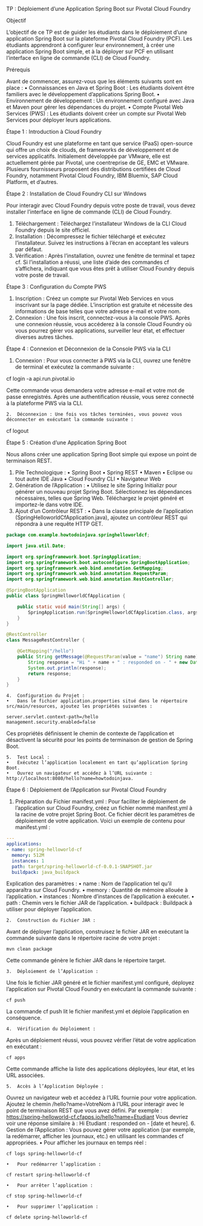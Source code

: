 
TP : Déploiement d’une Application Spring Boot sur Pivotal Cloud Foundry

Objectif

L’objectif de ce TP est de guider les étudiants dans le déploiement d’une application Spring Boot sur la plateforme Pivotal Cloud Foundry (PCF). Les étudiants apprendront à configurer leur environnement, à créer une application Spring Boot simple, et à la déployer sur PCF en utilisant l’interface en ligne de commande (CLI) de Cloud Foundry.

Prérequis

Avant de commencer, assurez-vous que les éléments suivants sont en place :
•	Connaissances en Java et Spring Boot : Les étudiants doivent être familiers avec le développement d’applications Spring Boot.
•	Environnement de développement : Un environnement configuré avec Java et Maven pour gérer les dépendances du projet.
•	Compte Pivotal Web Services (PWS) : Les étudiants doivent créer un compte sur Pivotal Web Services pour déployer leurs applications.

Étape 1 : Introduction à Cloud Foundry

Cloud Foundry est une plateforme en tant que service (PaaS) open-source qui offre un choix de clouds, de frameworks de développement et de services applicatifs. Initialement développée par VMware, elle est actuellement gérée par Pivotal, une coentreprise de GE, EMC et VMware. Plusieurs fournisseurs proposent des distributions certifiées de Cloud Foundry, notamment Pivotal Cloud Foundry, IBM Bluemix, SAP Cloud Platform, et d’autres.

Étape 2 : Installation de Cloud Foundry CLI sur Windows

Pour interagir avec Cloud Foundry depuis votre poste de travail, vous devez installer l’interface en ligne de commande (CLI) de Cloud Foundry.
1.	Téléchargement : Téléchargez l’installateur Windows de la CLI Cloud Foundry depuis le site officiel.
2.	Installation : Décompressez le fichier téléchargé et exécutez l’installateur. Suivez les instructions à l’écran en acceptant les valeurs par défaut.
3.	Vérification : Après l’installation, ouvrez une fenêtre de terminal et tapez cf. Si l’installation a réussi, une liste d’aide des commandes cf s’affichera, indiquant que vous êtes prêt à utiliser Cloud Foundry depuis votre poste de travail.

Étape 3 : Configuration du Compte PWS
1.	Inscription : Créez un compte sur Pivotal Web Services en vous inscrivant sur la page dédiée. L’inscription est gratuite et nécessite des informations de base telles que votre adresse e-mail et votre nom.
2.	Connexion : Une fois inscrit, connectez-vous à la console PWS. Après une connexion réussie, vous accéderez à la console Cloud Foundry où vous pourrez gérer vos applications, surveiller leur état, et effectuer diverses autres tâches.

Étape 4 : Connexion et Déconnexion de la Console PWS via la CLI
1.	Connexion : Pour vous connecter à PWS via la CLI, ouvrez une fenêtre de terminal et exécutez la commande suivante :

cf login -a api.run.pivotal.io

Cette commande vous demandera votre adresse e-mail et votre mot de passe enregistrés. Après une authentification réussie, vous serez connecté à la plateforme PWS via la CLI.

	2.	Déconnexion : Une fois vos tâches terminées, vous pouvez vous déconnecter en exécutant la commande suivante :

cf logout



Étape 5 : Création d’une Application Spring Boot

Nous allons créer une application Spring Boot simple qui expose un point de terminaison REST.
1.	Pile Technologique :
•	Spring Boot
•	Spring REST
•	Maven
•	Eclipse ou tout autre IDE Java
•	Cloud Foundry CLI
•	Navigateur Web
2.	Génération de l’Application :
•	Utilisez le site Spring Initializr pour générer un nouveau projet Spring Boot. Sélectionnez les dépendances nécessaires, telles que Spring Web. Téléchargez le projet généré et importez-le dans votre IDE.
3.	Ajout d’un Contrôleur REST :
•	Dans la classe principale de l’application (SpringHelloworldCfApplication.java), ajoutez un contrôleur REST qui répondra à une requête HTTP GET.

```java
package com.example.howtodoinjava.springhelloworldcf;

import java.util.Date;

import org.springframework.boot.SpringApplication;
import org.springframework.boot.autoconfigure.SpringBootApplication;
import org.springframework.web.bind.annotation.GetMapping;
import org.springframework.web.bind.annotation.RequestParam;
import org.springframework.web.bind.annotation.RestController;

@SpringBootApplication
public class SpringHelloworldCfApplication {

    public static void main(String[] args) {
        SpringApplication.run(SpringHelloworldCfApplication.class, args);
    }
}

@RestController
class MessageRestController {

    @GetMapping("/hello")
    public String getMessage(@RequestParam(value = "name") String name) {
        String response = "Hi " + name + " : responded on - " + new Date();
        System.out.println(response);
        return response;
    }
}
```


	4.	Configuration du Projet :
	•	Dans le fichier application.properties situé dans le répertoire src/main/resources, ajoutez les propriétés suivantes :
```properties
server.servlet.context-path=/hello
management.security.enabled=false
```

Ces propriétés définissent le chemin de contexte de l’application et désactivent la sécurité pour les points de terminaison de gestion de Spring Boot.

	5.	Test Local :
	•	Exécutez l’application localement en tant qu’application Spring Boot.
	•	Ouvrez un navigateur et accédez à l’URL suivante : http://localhost:8080/hello?name=howtodoinjava.


Étape 6 : Déploiement de l’Application sur Pivotal Cloud Foundry
1.	Préparation du Fichier manifest.yml :
Pour faciliter le déploiement de l’application sur Cloud Foundry, créez un fichier nommé manifest.yml à la racine de votre projet Spring Boot. Ce fichier décrit les paramètres de déploiement de votre application.
Voici un exemple de contenu pour manifest.yml :

```yaml
---
applications:
- name: spring-helloworld-cf
  memory: 512M
  instances: 1
  path: target/spring-helloworld-cf-0.0.1-SNAPSHOT.jar
  buildpack: java_buildpack
```

Explication des paramètres :
•	name : Nom de l’application tel qu’il apparaîtra sur Cloud Foundry.
•	memory : Quantité de mémoire allouée à l’application.
•	instances : Nombre d’instances de l’application à exécuter.
•	path : Chemin vers le fichier JAR de l’application.
•	buildpack : Buildpack à utiliser pour déployer l’application.

	2.	Construction du Fichier JAR :
Avant de déployer l’application, construisez le fichier JAR en exécutant la commande suivante dans le répertoire racine de votre projet :

```mvn clean package```

Cette commande génère le fichier JAR dans le répertoire target.

	3.	Déploiement de l’Application :
Une fois le fichier JAR généré et le fichier manifest.yml configuré, déployez l’application sur Pivotal Cloud Foundry en exécutant la commande suivante :

```cf push```

La commande cf push lit le fichier manifest.yml et déploie l’application en conséquence.

	4.	Vérification du Déploiement :
Après un déploiement réussi, vous pouvez vérifier l’état de votre application en exécutant :

```cf apps```

Cette commande affiche la liste des applications déployées, leur état, et les URL associées.

	5.	Accès à l’Application Déployée :
Ouvrez un navigateur web et accédez à l’URL fournie pour votre application. Ajoutez le chemin /hello?name=VotreNom à l’URL pour interagir avec le point de terminaison REST que vous avez défini.
Par exemple : https://spring-helloworld-cf.cfapps.io/hello?name=Etudiant
Vous devriez voir une réponse similaire à : Hi Etudiant : responded on - [date et heure].
6.	Gestion de l’Application :
Vous pouvez gérer votre application (par exemple, la redémarrer, afficher les journaux, etc.) en utilisant les commandes cf appropriées.
•	Pour afficher les journaux en temps réel :

```cf logs spring-helloworld-cf```


	•	Pour redémarrer l’application :

```cf restart spring-helloworld-cf```


	•	Pour arrêter l’application :

```cf stop spring-helloworld-cf```


	•	Pour supprimer l’application :

```cf delete spring-helloworld-cf```

